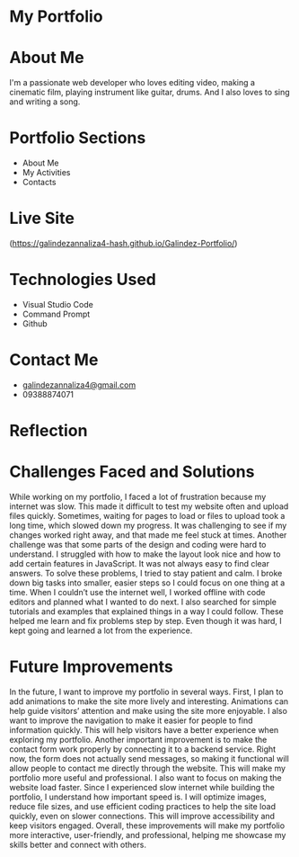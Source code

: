 # My Portfolio

# About Me
I'm a passionate web developer who loves editing video,  making a cinematic film, playing instrument like guitar, drums. And I also loves to sing and writing a song.

# Portfolio Sections
* About Me
* My Activities
* Contacts

# Live Site
(https://galindezannaliza4-hash.github.io/Galindez-Portfolio/)

# Technologies Used
* Visual Studio Code
* Command Prompt
* Github

# Contact Me
* galindezannaliza4@gmail.com
* 09388874071

# Reflection
# Challenges Faced and Solutions
While working on my portfolio, I faced a lot of frustration because my internet was slow. This made it difficult to test my website often and upload files quickly. Sometimes, waiting for pages to load or files to upload took a long time, which slowed down my progress. It was challenging to see if my changes worked right away, and that made me feel stuck at times.
Another challenge was that some parts of the design and coding were hard to understand. I struggled with how to make the layout look nice and how to add certain features in JavaScript. It was not always easy to find clear answers.
To solve these problems, I tried to stay patient and calm. I broke down big tasks into smaller, easier steps so I could focus on one thing at a time. When I couldn’t use the internet well, I worked offline with code editors and planned what I wanted to do next. I also searched for simple tutorials and examples that explained things in a way I could follow. These helped me learn and fix problems step by step. Even though it was hard, I kept going and learned a lot from the experience.

# Future Improvements
In the future, I want to improve my portfolio in several ways. First, I plan to add animations to make the site more lively and interesting. Animations can help guide visitors’ attention and make using the site more enjoyable. I also want to improve the navigation to make it easier for people to find information quickly. This will help visitors have a better experience when exploring my portfolio.
Another important improvement is to make the contact form work properly by connecting it to a backend service. Right now, the form does not actually send messages, so making it functional will allow people to contact me directly through the website. This will make my portfolio more useful and professional.
I also want to focus on making the website load faster. Since I experienced slow internet while building the portfolio, I understand how important speed is. I will optimize images, reduce file sizes, and use efficient coding practices to help the site load quickly, even on slower connections. This will improve accessibility and keep visitors engaged.
Overall, these improvements will make my portfolio more interactive, user-friendly, and professional, helping me showcase my skills better and connect with others.
